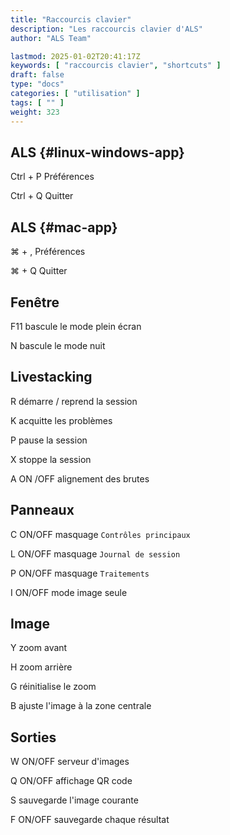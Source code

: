 ```yaml
---
title: "Raccourcis clavier"
description: "Les raccourcis clavier d'ALS"
author: "ALS Team"

lastmod: 2025-01-02T20:41:17Z
keywords: [ "raccourcis clavier", "shortcuts" ]
draft: false
type: "docs"
categories: [ "utilisation" ]
tags: [ "" ]
weight: 323
---
```


<div class="row">
<div class="col-md-3">

## ALS <i class="fa-brands fa-linux"></i> <i class="fa-brands fa-windows"></i> {#linux-windows-app}

<span class='als-ks'>Ctrl</span> + <span class='als-ks'>P</span>   Préférences 
 
<span class='als-ks'>Ctrl</span> + <span class='als-ks'>Q</span>   Quitter


</div>

<div class="col-md-3">

## ALS <i class="fa-brands fa-apple"></i> {#mac-app}

  <span class='als-ks'>⌘</span> + <span class='als-ks'>,</span>  Préférences 
 
<span class='als-ks'>⌘</span> + <span class='als-ks'>Q</span>  Quitter


</div>

<div class="col-md-6">

## Fenêtre

<span class='als-ks'>F11</span> bascule le mode plein écran

<span class='als-ks'>N</span> bascule le mode nuit

</div>
</div>

<div class="row">
<div class="col-md-6">

## Livestacking

<span class='als-ks'>R</span> démarre / reprend la session

<span class='als-ks'>K</span> acquitte les problèmes

<span class='als-ks'>P</span> pause la session

<span class='als-ks'>X</span> stoppe la session

<span class='als-ks'>A</span> ON /OFF alignement des brutes
</div>
<div class="col-md-6">

## Panneaux

<span class='als-ks'>C</span> ON/OFF masquage `Contrôles principaux`

<span class='als-ks'>L</span> ON/OFF masquage `Journal de session`

<span class='als-ks'>P</span> ON/OFF masquage `Traitements`

<span class='als-ks'>I</span> ON/OFF mode image seule

</div>
</div>

<div class="row">
<div class="col-md-6">

## Image

<span class='als-ks'>Y</span> zoom avant

<span class='als-ks'>H</span> zoom arrière

<span class='als-ks'>G</span> réinitialise le zoom

<span class='als-ks'>B</span> ajuste l'image à la zone centrale
</div>
<div class="col-md-6">

## Sorties

<span class='als-ks'>W</span> ON/OFF serveur d'images

<span class='als-ks'>Q</span> ON/OFF affichage QR code

<span class='als-ks'>S</span> sauvegarde l'image courante

<span class='als-ks'>F</span> ON/OFF sauvegarde chaque résultat
</div>
</div>














